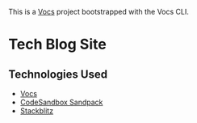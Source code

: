 This is a [Vocs](https://vocs.dev) project bootstrapped with the Vocs CLI.
# Tech Blog Site


## Technologies Used
- [Vocs](https://vocs.dev)
- [CodeSandbox Sandpack](https://sandpack.codesandbox.io/)
- [Stackblitz](https://stackblitz.com/)